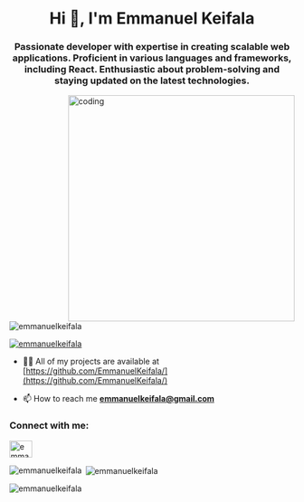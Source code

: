 <h1 align="center">Hi 👋, I'm Emmanuel Keifala</h1>
<h3 align="center">Passionate developer with expertise in creating scalable web applications. Proficient in various languages and frameworks, including React. Enthusiastic about problem-solving and staying updated on the latest technologies.</h3>
<img src="https://cdn.dribbble.com/user/1162077/screenshots/3848914/programmer.gif" width="400" alt="coding" align="right" />
<p align="left"> <img src="https://komarev.com/ghpvc/?username=emmanuelkeifala&label=Profile%20views&color=0e75b6&style=flat" alt="emmanuelkeifala" /> </p>

<p align="left"> <a href="https://github.com/ryo-ma/github-profile-trophy"><img src="https://github-profile-trophy.vercel.app/?username=emmanuelkeifala" alt="emmanuelkeifala" /></a> </p>

- 👨‍💻 All of my projects are available at [https://github.com/EmmanuelKeifala/](https://github.com/EmmanuelKeifala/)

- 📫 How to reach me **emmanuelkeifala@gmail.com**

<h3 align="left">Connect with me:</h3>
<p align="left">
<a href="https://twitter.com/emmanuel_kel__" target="blank"><img align="center" src="https://raw.githubusercontent.com/rahuldkjain/github-profile-readme-generator/master/src/images/icons/Social/twitter.svg" alt="emmanuel_kel__" height="30" width="40" /></a>
</p>

<p><img align="left" src="https://github-readme-stats.vercel.app/api/top-langs?username=emmanuelkeifala&show_icons=true&locale=en&layout=compact" alt="emmanuelkeifala" /></p>

<p>&nbsp;<img align="center" src="https://github-readme-stats.vercel.app/api?username=emmanuelkeifala&show_icons=true&locale=en" alt="emmanuelkeifala" /></p>

<p><img align="center" src="https://github-readme-streak-stats.herokuapp.com/?user=emmanuelkeifala&" alt="emmanuelkeifala" /></p>
